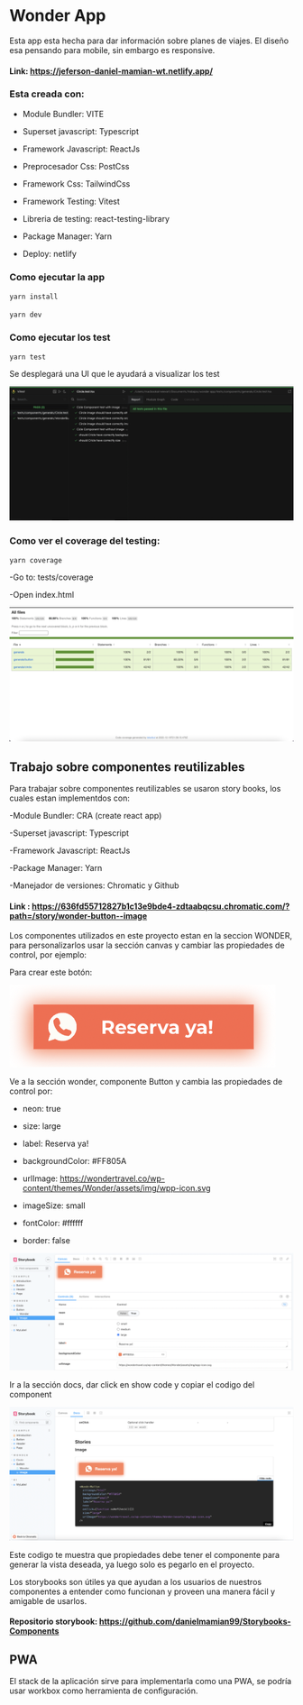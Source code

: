 # Wonder App

Esta app esta hecha para dar información sobre planes de viajes.
El diseño esa pensando para mobile, sin embargo es responsive.

#### Link: https://jeferson-daniel-mamian-wt.netlify.app/

### Esta creada con:

- Module Bundler: VITE

- Superset javascript: Typescript

- Framework Javascript: ReactJs

- Preprocesador Css: PostCss

- Framework Css: TailwindCss

- Framework Testing: Vitest

- Libreria de testing: react-testing-library

- Package Manager: Yarn

- Deploy: netlify

### Como ejecutar la app
```
yarn install

yarn dev
```
### Como ejecutar los test
```
yarn test
```
Se desplegará una UI que le ayudará a visualizar los test

![Image text](public/images/readme/test/vitestUI.png)

### Como ver el coverage del testing:
```
yarn coverage
```
-Go to: tests/coverage

-Open index.html

![Image text](public/images/readme/test/coverage.png)

## Trabajo sobre componentes reutilizables

Para trabajar sobre componentes reutilizables se usaron story books, los cuales estan implementdos con:

-Module Bundler: CRA (create react app)

-Superset javascript: Typescript

-Framework Javascript: ReactJs

-Package Manager: Yarn

-Manejador de versiones: Chromatic y Github

#### Link : https://636fd55712827b1c13e9bde4-zdtaabqcsu.chromatic.com/?path=/story/wonder-button--image

Los componentes utilizados en este proyecto estan en la seccion WONDER, para personalizarlos usar la sección canvas y cambiar las propiedades de control, por ejemplo:

Para crear este botón: 

![Image text](public/images/readme/storybooks/reservaWonder.png)

Ve a la sección wonder, componente Button y cambia las propiedades de control por:

- neon: true

- size: large

- label: Reserva ya!

- backgroundColor: #FF805A

- urlImage: https://wondertravel.co/wp-content/themes/Wonder/assets/img/wpp-icon.svg

- imageSize: small

- fontColor: #ffffff

- border: false

![Image text](public/images/readme/storybooks/storybookButton.png)

Ir a la sección docs, dar click en show code y copiar el codigo del component

![Image text](public/images/readme/storybooks/storybookCode.png)

Este codigo te muestra que propiedades debe tener el componente para generar la vista deseada, ya luego solo es pegarlo en el proyecto.

Los storybooks son útiles ya que ayudan a los usuarios de nuestros componentes a entender como funcionan y proveen una manera fácil y amigable de usarlos.

#### Repositorio storybook: https://github.com/danielmamian99/Storybooks-Components

## PWA

El stack de la aplicación sirve para implementarla como una PWA, se podría usar workbox como herramienta de configuración.